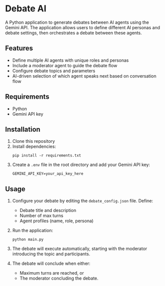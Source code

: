 # Debate AI

A Python application to generate debates between AI agents using the Gemini API. The application allows users to define different AI personas and debate settings, then orchestrates a debate between these agents.

## Features

- Define multiple AI agents with unique roles and personas
- Include a moderator agent to guide the debate flow
- Configure debate topics and parameters
- AI-driven selection of which agent speaks next based on conversation flow

## Requirements

- Python
- Gemini API key

## Installation

1. Clone this repository
2. Install dependencies:
   ```
   pip install -r requirements.txt
   ```
3. Create a `.env` file in the root directory and add your Gemini API key:
   ```
   GEMINI_API_KEY=your_api_key_here
   ```

## Usage

1. Configure your debate by editing the `debate_config.json` file. Define:
   - Debate title and description
   - Number of max turns 
   - Agent profiles (name, role, persona)

2. Run the application:
   ```
   python main.py
   ```

3. The debate will execute automatically, starting with the moderator introducing the topic and participants.

4. The debate will conclude when either:
   - Maximum turns are reached, or
   - The moderator concluding the debate.